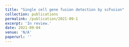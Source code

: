 ```yaml
---
title: "Single cell gene fusion detection by scFusion"
collection: publications
permalink: /publication/2021-09-1
excerpt: 'In review.'
date: 2021-09-04
venue: 'N/A'
paperurl: ''
---
```

